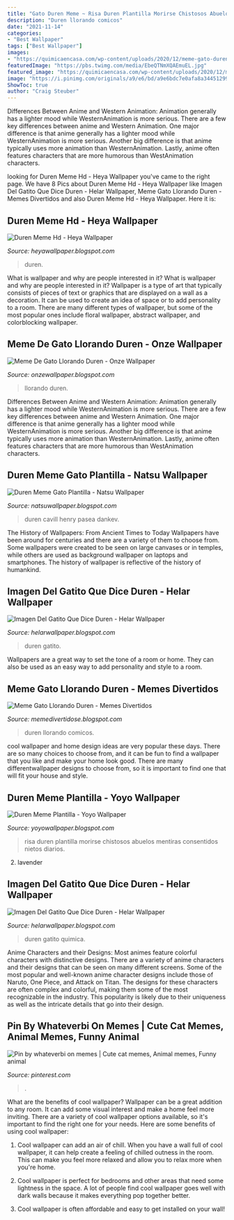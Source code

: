 ```yaml
---
title: "Gato Duren Meme ~ Risa Duren Plantilla Morirse Chistosos Abuelos Mentiras Consentidos Nietos Diarios"
description: "Duren llorando comicos"
date: "2021-11-14"
categories:
- "Best Wallpaper"
tags: ["Best Wallpaper"]
images:
- "https://quimicaencasa.com/wp-content/uploads/2020/12/meme-gato-duren.png"
featuredImage: "https://pbs.twimg.com/media/EbeQTNmXQAEmuEL.jpg"
featured_image: "https://quimicaencasa.com/wp-content/uploads/2020/12/meme-gato-duren.png"
image: "https://i.pinimg.com/originals/a9/e6/bd/a9e6bdc7e0afa8a344512999a3a75a34.jpg"
ShowToc: true
author: "Craig Steuber"
---
```



Differences Between Anime and Western Animation: Animation generally has a lighter mood while WesternAnimation is more serious.
There are a few key differences between anime and Western Animation. One major difference is that anime generally has a lighter mood while WesternAnimation is more serious. Another big difference is that anime typically uses more animation than WesternAnimation. Lastly, anime often features characters that are more humorous than WestAnimation characters.

	

		
looking for Duren Meme Hd - Heya Wallpaper you've came to the right page. We have 8 Pics about Duren Meme Hd - Heya Wallpaper like Imagen Del Gatito Que Dice Duren - Helar Wallpaper, Meme Gato Llorando Duren - Memes Divertidos and also Duren Meme Hd - Heya Wallpaper. Here it is:
		
    
## Duren Meme Hd - Heya Wallpaper

<img loading=lazy src="https://pbs.twimg.com/media/EbeQTNmXQAEmuEL.jpg" onerror="this.onerror=null;this.src='https://tse3.mm.bing.net/th?id=OIP.fAxgnOV__jT5pPiv_NnE2QHaJ_&amp;pid=15.1';" alt="Duren Meme Hd - Heya Wallpaper">

_Source: heyawallpaper.blogspot.com_

>duren. 

	

What is wallpaper and why are people interested in it?
What is wallpaper and why are people interested in it?
Wallpaper is a type of art that typically consists of pieces of text or graphics that are displayed on a wall as a decoration. It can be used to create an idea of space or to add personality to a room. There are many different types of wallpaper, but some of the most popular ones include floral wallpaper, abstract wallpaper, and colorblocking wallpaper.

    
## Meme De Gato Llorando Duren - Onze Wallpaper

<img loading=lazy src="http://static.sticker.ly/sticker_pack/bjCR80gUmOAALWJ5ljg/DYNANH/8/52a024d5-cc44-4211-a598-dae17164495c.png" onerror="this.onerror=null;this.src='https://tse3.mm.bing.net/th?id=OIP.2YnRnY3AjOzIjZbnaeB1FAHaHa&amp;pid=15.1';" alt="Meme De Gato Llorando Duren - Onze Wallpaper">

_Source: onzewallpaper.blogspot.com_

>llorando duren. 

	

Differences Between Anime and Western Animation: Animation generally has a lighter mood while WesternAnimation is more serious.
There are a few key differences between anime and Western Animation. One major difference is that anime generally has a lighter mood while WesternAnimation is more serious. Another big difference is that anime typically uses more animation than WesternAnimation. Lastly, anime often features characters that are more humorous than WestAnimation characters.

    
## Duren Meme Gato Plantilla - Natsu Wallpaper

<img loading=lazy src="https://imagenes.razon.com.mx/files/image_620_resize/uploads/2021/04/07/606de76103d84.png" onerror="this.onerror=null;this.src='https://tse4.mm.bing.net/th?id=OIP._DZh2j9BQjFgZcIwllIGjwHaFc&amp;pid=15.1';" alt="Duren Meme Gato Plantilla - Natsu Wallpaper">

_Source: natsuwallpaper.blogspot.com_

>duren cavill henry pasea dankev. 

	

The History of Wallpapers: From Ancient Times to Today
Wallpapers have been around for centuries and there are a variety of them to choose from. Some wallpapers were created to be seen on large canvases or in temples, while others are used as background wallpaper on laptops and smartphones. The history of wallpaper is reflective of the history of humankind.

    
## Imagen Del Gatito Que Dice Duren - Helar Wallpaper

<img loading=lazy src="https://i.pinimg.com/originals/dc/38/6d/dc386d4a8291b00125890f2be64e73c5.jpg" onerror="this.onerror=null;this.src='https://tse4.mm.bing.net/th?id=OIP.CX6cuhw0r8v1VUDCRbsqNgHaHa&amp;pid=15.1';" alt="Imagen Del Gatito Que Dice Duren - Helar Wallpaper">

_Source: helarwallpaper.blogspot.com_

>duren gatito. 

	

Wallpapers are a great way to set the tone of a room or home. They can also be used as an easy way to add personality and style to a room.

    
## Meme Gato Llorando Duren - Memes Divertidos

<img loading=lazy src="https://i.pinimg.com/originals/a9/e6/bd/a9e6bdc7e0afa8a344512999a3a75a34.jpg" onerror="this.onerror=null;this.src='https://tse3.mm.bing.net/th?id=OIP.bE-5p_t68-aZLyAieRH4gQHaJz&amp;pid=15.1';" alt="Meme Gato Llorando Duren - Memes Divertidos">

_Source: memedivertidose.blogspot.com_

>duren llorando comicos. 

	

cool wallpaper and home design ideas are very popular these days. There are so many choices to choose from, and it can be fun to find a wallpaper that you like and make your home look good. There are many differentwallpaper designs to choose from, so it is important to find one that will fit your house and style.

    
## Duren Meme Plantilla - Yoyo Wallpaper

<img loading=lazy src="https://images7.memedroid.com/images/UPLOADED854/5f00d14b58efd.jpeg" onerror="this.onerror=null;this.src='https://tse4.mm.bing.net/th?id=OIP.Zu_plUInmC5KJ6ufgSEPygAAAA&amp;pid=15.1';" alt="Duren Meme Plantilla - Yoyo Wallpaper">

_Source: yoyowallpaper.blogspot.com_

>risa duren plantilla morirse chistosos abuelos mentiras consentidos nietos diarios. 

	

2. lavender 

    
## Imagen Del Gatito Que Dice Duren - Helar Wallpaper

<img loading=lazy src="https://quimicaencasa.com/wp-content/uploads/2020/12/meme-gato-duren.png" onerror="this.onerror=null;this.src='https://tse4.mm.bing.net/th?id=OIP.SMWLDc8ViP7LQNP2z_lR9gHaHa&amp;pid=15.1';" alt="Imagen Del Gatito Que Dice Duren - Helar Wallpaper">

_Source: helarwallpaper.blogspot.com_

>duren gatito quimica. 

	

Anime Characters and their Designs: Most animes feature colorful characters with distinctive designs.
There are a variety of anime characters and their designs that can be seen on many different screens. Some of the most popular and well-known anime character designs include those of Naruto, One Piece, and Attack on Titan. The designs for these characters are often complex and colorful, making them some of the most recognizable in the industry. This popularity is likely due to their uniqueness as well as the intricate details that go into their design.

    
## Pin By Whateverbi On Memes | Cute Cat Memes, Animal Memes, Funny Animal

<img loading=lazy src="https://i.pinimg.com/originals/c3/ff/80/c3ff807d176a06e0cfdd91f2b7425750.jpg" onerror="this.onerror=null;this.src='https://tse1.mm.bing.net/th?id=OIP.M6gYrRJL0VH3Xcbd9HpxywHaHU&amp;pid=15.1';" alt="Pin by whateverbi on memes | Cute cat memes, Animal memes, Funny animal">

_Source: pinterest.com_

>. 

	

What are the benefits of cool wallpaper?
Wallpaper can be a great addition to any room. It can add some visual interest and make a home feel more inviting. There are a variety of cool wallpaper options available, so it's important to find the right one for your needs. Here are some benefits of using cool wallpaper: 
1. Cool wallpaper can add an air of chill. When you have a wall full of cool wallpaper, it can help create a feeling of chilled outness in the room. This can make you feel more relaxed and allow you to relax more when you're home. 

2. Cool wallpaper is perfect for bedrooms and other areas that need some lightness in the space. A lot of people find cool wallpaper goes well with dark walls because it makes everything pop together better. 

3. Cool wallpaper is often affordable and easy to get installed on your wall!

